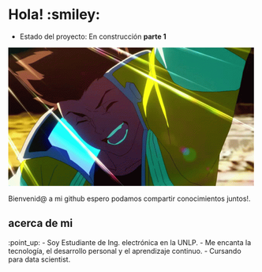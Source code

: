 <h1> Hola! :smiley:</h1>

- Estado del proyecto: En construcción **parte 1**

![Vamos!](assets/cyberpunk-edgerunners-david-martinez.gif)

Bienvenid@ a mi github espero podamos compartir conocimientos juntos!.
<h2> acerca de mi </h2> :point_up:
- Soy Estudiante de Ing. electrónica en la UNLP.
- Me encanta la tecnología, el desarrollo personal y el aprendizaje continuo.
- Cursando para data scientist.



